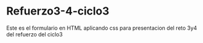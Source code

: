 # Refuerzo3-4-ciclo3
Este es el formulario en HTML aplicando css para presentacion del reto 3y4 del refuerzo del ciclo3
